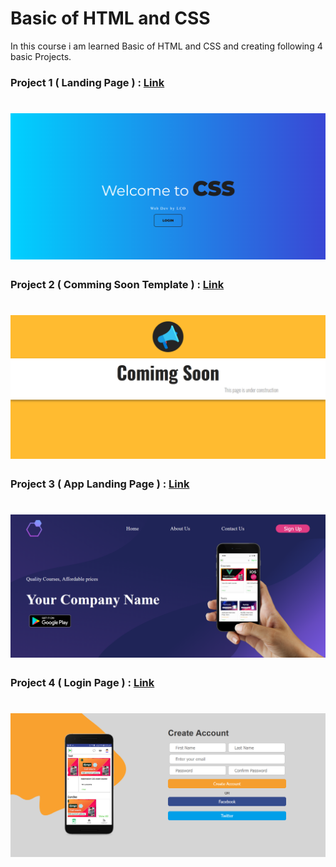 # Basic of HTML and CSS
In this course i am learned Basic of HTML and CSS and creating following 4 basic Projects.

### Project 1 ( Landing Page ) : <a href="https://github.com/PushpakKhadke/Basic-of-HTML-and-CSS/tree/main/Basic%20of%20HTML%20and%20CSS/03_Landing">Link</a>
<h1><img src="https://github.com/PushpakKhadke/Basic-of-HTML-and-CSS/blob/main/Basic%20of%20HTML%20and%20CSS/03_Landing/Output.png" alt="Landing Page"></h1>

### Project 2 ( Comming Soon Template ) : <a href="https://github.com/PushpakKhadke/Basic-of-HTML-and-CSS/tree/main/Basic%20of%20HTML%20and%20CSS/04_Coming_Soon">Link</a>
<h1><img src="https://github.com/PushpakKhadke/Basic-of-HTML-and-CSS/blob/main/Basic%20of%20HTML%20and%20CSS/04_Coming_Soon/Output.png" alt="Landing Page"></h1>

### Project 3 ( App Landing Page ) : <a href="https://github.com/PushpakKhadke/Basic-of-HTML-and-CSS/tree/main/Basic%20of%20HTML%20and%20CSS/06_Mobile_App">Link</a>
<h1><img src="https://github.com/PushpakKhadke/Basic-of-HTML-and-CSS/blob/main/Basic%20of%20HTML%20and%20CSS/06_Mobile_App/Output.png"></h1>

### Project 4 ( Login Page ) : <a href="https://github.com/PushpakKhadke/Basic-of-HTML-and-CSS/tree/main/Basic%20of%20HTML%20and%20CSS/07_Registration">Link</a>
<h1><img src="https://github.com/PushpakKhadke/Basic-of-HTML-and-CSS/blob/main/Basic%20of%20HTML%20and%20CSS/07_Registration/Output.png"></h1>
